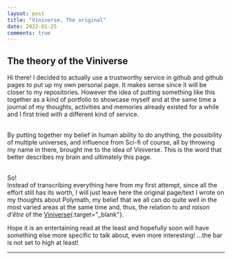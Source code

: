 ```yaml
---
layout: post
title: "Viniverse, The original"
date: 2022-01-25
comments: true
---
```

## The theory of the Viniverse

Hi there! I decided to actually use a trustworthy service in github and github pages to put up my own personal page. It makes sense since it will be closer to my repositories. However the idea of putting something like this together as a kind of portfolio to showcase myself and at the same time a journal of my thoughts, activities and memories already existed for a while and I first tried with a different kind of service. <br><br>

By putting together my belief in human ability to do anything, the possibility of multiple universes, and influence from Sci-fi of course, all by throwing my name in there, brought me to the idea of Viniverse. This is the word that better describes my brain and ultimately this page.<br><br>

So!<br>
Instead of transcribing everything here from my first attempt, since all the effort still has its worth, I will just leave here the original page/text I wrote on my thoughts about Polymath, my belief that we all can do quite well in the most varied areas at the same time and, thus, the relation to and _raison d'être_ of the [Viniverse](http://viniverse.tilda.ws/){:target="_blank"}.

Hope it is an entertaining read at the least and hopefully soon will have something else more specific to talk about, even more interesting! ...the bar is not set to high at least!

___